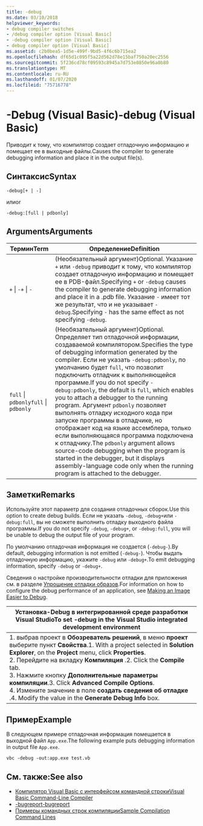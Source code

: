 ```yaml
---
title: -debug
ms.date: 03/10/2018
helpviewer_keywords:
- debug compiler switches
- /debug compiler option [Visual Basic]
- -debug compiler option [Visual Basic]
- debug compiler option [Visual Basic]
ms.assetid: c2b0bea5-1d5e-499f-9bd5-4f6c6b715ea2
ms.openlocfilehash: df65d1c095f5a22d562d78e15baf750a20ec2556
ms.sourcegitcommit: 5f236cd78cf09593c8945a7d753e0850e96a0b80
ms.translationtype: MT
ms.contentlocale: ru-RU
ms.lasthandoff: 01/07/2020
ms.locfileid: "75716778"
---
```

# <a name="-debug-visual-basic"></a><span data-ttu-id="b598a-102">-Debug (Visual Basic)</span><span class="sxs-lookup"><span data-stu-id="b598a-102">-debug (Visual Basic)</span></span>

<span data-ttu-id="b598a-103">Приводит к тому, что компилятор создает отладочную информацию и помещает ее в выходные файлы.</span><span class="sxs-lookup"><span data-stu-id="b598a-103">Causes the compiler to generate debugging information and place it in the output file(s).</span></span>

## <a name="syntax"></a><span data-ttu-id="b598a-104">Синтаксис</span><span class="sxs-lookup"><span data-stu-id="b598a-104">Syntax</span></span>

```console
-debug[+ | -]
```

<span data-ttu-id="b598a-105">или</span><span class="sxs-lookup"><span data-stu-id="b598a-105">or</span></span>

```console
-debug:[full | pdbonly]
```

## <a name="arguments"></a><span data-ttu-id="b598a-106">Arguments</span><span class="sxs-lookup"><span data-stu-id="b598a-106">Arguments</span></span>

|<span data-ttu-id="b598a-107">Термин</span><span class="sxs-lookup"><span data-stu-id="b598a-107">Term</span></span>|<span data-ttu-id="b598a-108">Определение</span><span class="sxs-lookup"><span data-stu-id="b598a-108">Definition</span></span>|
|---|---|
|<span data-ttu-id="b598a-109">`+` &#124; `-`</span><span class="sxs-lookup"><span data-stu-id="b598a-109">`+` &#124; `-`</span></span>|<span data-ttu-id="b598a-110">(Необязательный аргумент)</span><span class="sxs-lookup"><span data-stu-id="b598a-110">Optional.</span></span> <span data-ttu-id="b598a-111">Указание `+` или `-debug` приводит к тому, что компилятор создает отладочную информацию и помещает ее в PDB-файл.</span><span class="sxs-lookup"><span data-stu-id="b598a-111">Specifying `+` or `-debug` causes the compiler to generate debugging information and place it in a .pdb file.</span></span> <span data-ttu-id="b598a-112">Указание `-` имеет тот же результат, что и не указывает `-debug`.</span><span class="sxs-lookup"><span data-stu-id="b598a-112">Specifying `-` has the same effect as not specifying `-debug`.</span></span>|
|<span data-ttu-id="b598a-113">`full` &#124; `pdbonly`</span><span class="sxs-lookup"><span data-stu-id="b598a-113">`full` &#124; `pdbonly`</span></span>|<span data-ttu-id="b598a-114">(Необязательный аргумент)</span><span class="sxs-lookup"><span data-stu-id="b598a-114">Optional.</span></span> <span data-ttu-id="b598a-115">Определяет тип отладочной информации, создаваемой компилятором.</span><span class="sxs-lookup"><span data-stu-id="b598a-115">Specifies the type of debugging information generated by the compiler.</span></span> <span data-ttu-id="b598a-116">Если не указать `-debug:pdbonly`, по умолчанию будет `full`, что позволит подключить отладчик к выполняющейся программе.</span><span class="sxs-lookup"><span data-stu-id="b598a-116">If you do not specify `-debug:pdbonly`, the default is `full`, which enables you to attach a debugger to the running program.</span></span> <span data-ttu-id="b598a-117">Аргумент `pdbonly` позволяет выполнять отладку исходного кода при запуске программы в отладчике, но отображает код на языке ассемблера, только если выполняющаяся программа подключена к отладчику.</span><span class="sxs-lookup"><span data-stu-id="b598a-117">The `pdbonly` argument allows source-code debugging when the program is started in the debugger, but it displays assembly-language code only when the running program is attached to the debugger.</span></span>|

## <a name="remarks"></a><span data-ttu-id="b598a-118">Заметки</span><span class="sxs-lookup"><span data-stu-id="b598a-118">Remarks</span></span>

<span data-ttu-id="b598a-119">Используйте этот параметр для создания отладочных сборок.</span><span class="sxs-lookup"><span data-stu-id="b598a-119">Use this option to create debug builds.</span></span> <span data-ttu-id="b598a-120">Если не указать `-debug`, `-debug+`или `-debug:full`, вы не сможете выполнить отладку выходного файла программы.</span><span class="sxs-lookup"><span data-stu-id="b598a-120">If you do not specify `-debug`, `-debug+`, or `-debug:full`, you will be unable to debug the output file of your program.</span></span>

<span data-ttu-id="b598a-121">По умолчанию отладочная информация не создается (`-debug-`).</span><span class="sxs-lookup"><span data-stu-id="b598a-121">By default, debugging information is not emitted (`-debug-`).</span></span> <span data-ttu-id="b598a-122">Чтобы выдать отладочную информацию, укажите `-debug` или `-debug+`.</span><span class="sxs-lookup"><span data-stu-id="b598a-122">To emit debugging information, specify `-debug` or `-debug+`.</span></span>

<span data-ttu-id="b598a-123">Сведения о настройке производительности отладки для приложения см. в разделе [Упрощение отладки образов](../../../framework/debug-trace-profile/making-an-image-easier-to-debug.md).</span><span class="sxs-lookup"><span data-stu-id="b598a-123">For information on how to configure the debug performance of an application, see [Making an Image Easier to Debug](../../../framework/debug-trace-profile/making-an-image-easier-to-debug.md).</span></span>

|<span data-ttu-id="b598a-124">Установка-Debug в интегрированной среде разработки Visual Studio</span><span class="sxs-lookup"><span data-stu-id="b598a-124">To set -debug in the Visual Studio integrated development environment</span></span>|
|---|
|<span data-ttu-id="b598a-125">1. выбрав проект в **Обозреватель решений**, в меню **проект** выберите пункт **Свойства**.</span><span class="sxs-lookup"><span data-stu-id="b598a-125">1.  With a project selected in **Solution Explorer**, on the **Project** menu, click **Properties**.</span></span> <br /><span data-ttu-id="b598a-126">2. Перейдите на вкладку **Компиляция** .</span><span class="sxs-lookup"><span data-stu-id="b598a-126">2.  Click the **Compile** tab.</span></span><br /><span data-ttu-id="b598a-127">3. Нажмите кнопку **Дополнительные параметры компиляции**.</span><span class="sxs-lookup"><span data-stu-id="b598a-127">3.  Click **Advanced Compile Options**.</span></span><br /><span data-ttu-id="b598a-128">4. Измените значение в поле **создать сведения об отладке** .</span><span class="sxs-lookup"><span data-stu-id="b598a-128">4.  Modify the value in the **Generate Debug Info** box.</span></span>|

## <a name="example"></a><span data-ttu-id="b598a-129">Пример</span><span class="sxs-lookup"><span data-stu-id="b598a-129">Example</span></span>

<span data-ttu-id="b598a-130">В следующем примере отладочная информация помещается в выходной файл `App.exe`.</span><span class="sxs-lookup"><span data-stu-id="b598a-130">The following example puts debugging information in output file `App.exe`.</span></span>

```console
vbc -debug -out:app.exe test.vb
```

## <a name="see-also"></a><span data-ttu-id="b598a-131">См. также:</span><span class="sxs-lookup"><span data-stu-id="b598a-131">See also</span></span>

- [<span data-ttu-id="b598a-132">Компилятор Visual Basic с интерфейсом командной строки</span><span class="sxs-lookup"><span data-stu-id="b598a-132">Visual Basic Command-Line Compiler</span></span>](../../../visual-basic/reference/command-line-compiler/index.md)
- [<span data-ttu-id="b598a-133">-bugreport</span><span class="sxs-lookup"><span data-stu-id="b598a-133">-bugreport</span></span>](../../../visual-basic/reference/command-line-compiler/bugreport.md)
- [<span data-ttu-id="b598a-134">Примеры командных строк компиляции</span><span class="sxs-lookup"><span data-stu-id="b598a-134">Sample Compilation Command Lines</span></span>](../../../visual-basic/reference/command-line-compiler/sample-compilation-command-lines.md)
